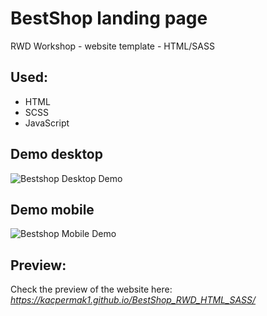 # BestShop landing page
RWD Workshop - website template - HTML/SASS

## Used: 
- HTML
- SCSS
- JavaScript

## Demo desktop

![Bestshop Desktop Demo](demo/best2.gif)

## Demo mobile

![Bestshop Mobile Demo](demo/bstmobile.gif)

## Preview:
Check the preview of the website here: *https://kacpermak1.github.io/BestShop_RWD_HTML_SASS/*
